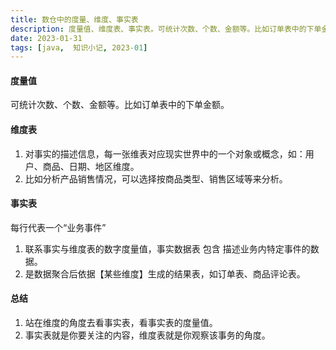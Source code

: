 ```yaml
---
title: 数仓中的度量、维度、事实表
description: 度量值、维度表、事实表。可统计次数、个数、金额等。比如订单表中的下单金额。 对事实的描述信息，每一张维表对应现实世界中的一个对象或概念
date: 2023-01-31
tags: [java,  知识小记, 2023-01]
---
```


#### 度量值
可统计次数、个数、金额等。比如订单表中的下单金额。

#### 维度表
1. 对事实的描述信息，每一张维表对应现实世界中的一个对象或概念，如：用户、商品、日期、地区维度。
2. 比如分析产品销售情况，可以选择按商品类型、销售区域等来分析。

#### 事实表
每行代表一个“业务事件”  
1. 联系事实与维度表的数字度量值，事实数据表 包含 描述业务内特定事件的数据。
2. 是数据聚合后依据【某些维度】生成的结果表，如订单表、商品评论表。

#### 总结
1. 站在维度的角度去看事实表，看事实表的度量值。
2. 事实表就是你要关注的内容，维度表就是你观察该事务的角度。
